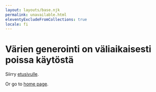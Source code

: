 ```yaml
---
layout: layouts/base.njk
permalink: unavailable.html
eleventyExcludeFromCollections: true
locale: fi
---
```

# Värien generointi on väliaikaisesti poissa käytöstä

Siirry <a href="{{ '/' | url }}">etusivulle</a>.

Or go to <a href="{{ '/en' | url }}">home page</a>.
